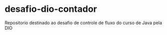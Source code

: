 # desafio-dio-contador
Repositorio destinado ao desafio de controle de fluxo do curso de Java pela DIO
